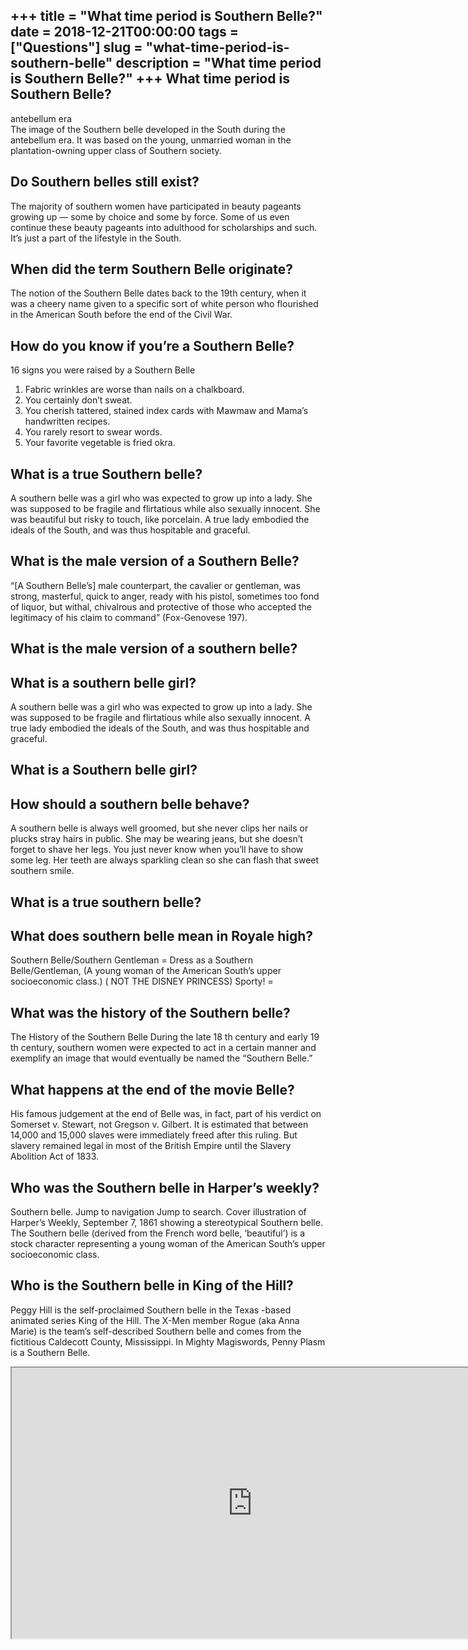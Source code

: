 +++
title = "What time period is Southern Belle?"
date = 2018-12-21T00:00:00
tags = ["Questions"]
slug = "what-time-period-is-southern-belle"
description = "What time period is Southern Belle?"
+++
What time period is Southern Belle?
-----------------------------------

antebellum era  
The image of the Southern belle developed in the South during the antebellum era. It was based on the young, unmarried woman in the plantation-owning upper class of Southern society.

Do Southern belles still exist?
-------------------------------

The majority of southern women have participated in beauty pageants growing up — some by choice and some by force. Some of us even continue these beauty pageants into adulthood for scholarships and such. It’s just a part of the lifestyle in the South.

When did the term Southern Belle originate?
-------------------------------------------

The notion of the Southern Belle dates back to the 19th century, when it was a cheery name given to a specific sort of white person who flourished in the American South before the end of the Civil War.

How do you know if you’re a Southern Belle?
-------------------------------------------

16 signs you were raised by a Southern Belle

1. Fabric wrinkles are worse than nails on a chalkboard.
2. You certainly don’t sweat.
3. You cherish tattered, stained index cards with Mawmaw and Mama’s handwritten recipes.
4. You rarely resort to swear words.
5. Your favorite vegetable is fried okra.

What is a true Southern belle?
------------------------------

A southern belle was a girl who was expected to grow up into a lady. She was supposed to be fragile and flirtatious while also sexually innocent. She was beautiful but risky to touch, like porcelain. A true lady embodied the ideals of the South, and was thus hospitable and graceful.

What is the male version of a Southern Belle?
---------------------------------------------

“\[A Southern Belle’s\] male counterpart, the cavalier or gentleman, was strong, masterful, quick to anger, ready with his pistol, sometimes too fond of liquor, but withal, chivalrous and protective of those who accepted the legitimacy of his claim to command” (Fox-Genovese 197).

What is the male version of a southern belle?
---------------------------------------------

What is a southern belle girl?
------------------------------

A southern belle was a girl who was expected to grow up into a lady. She was supposed to be fragile and flirtatious while also sexually innocent. A true lady embodied the ideals of the South, and was thus hospitable and graceful.

What is a Southern belle girl?
------------------------------

How should a southern belle behave?
-----------------------------------

A southern belle is always well groomed, but she never clips her nails or plucks stray hairs in public. She may be wearing jeans, but she doesn’t forget to shave her legs. You just never know when you’ll have to show some leg. Her teeth are always sparkling clean so she can flash that sweet southern smile.

What is a true southern belle?
------------------------------

What does southern belle mean in Royale high?
---------------------------------------------

Southern Belle/Southern Gentleman = Dress as a Southern Belle/Gentleman, (A young woman of the American South’s upper socioeconomic class.) ( NOT THE DISNEY PRINCESS) Sporty! =

What was the history of the Southern belle?
-------------------------------------------

The History of the Southern Belle During the late 18 th century and early 19 th century, southern women were expected to act in a certain manner and exemplify an image that would eventually be named the “Southern Belle.”

What happens at the end of the movie Belle?
-------------------------------------------

His famous judgement at the end of Belle was, in fact, part of his verdict on Somerset v. Stewart, not Gregson v. Gilbert. It is estimated that between 14,000 and 15,000 slaves were immediately freed after this ruling. But slavery remained legal in most of the British Empire until the Slavery Abolition Act of 1833.

Who was the Southern belle in Harper’s weekly?
----------------------------------------------

Southern belle. Jump to navigation Jump to search. Cover illustration of Harper’s Weekly, September 7, 1861 showing a stereotypical Southern belle. The Southern belle (derived from the French word belle, ‘beautiful’) is a stock character representing a young woman of the American South’s upper socioeconomic class.

Who is the Southern belle in King of the Hill?
----------------------------------------------

Peggy Hill is the self-proclaimed Southern belle in the Texas -based animated series King of the Hill. The X-Men member Rogue (aka Anna Marie) is the team’s self-described Southern belle and comes from the fictitious Caldecott County, Mississippi. In Mighty Magiswords, Penny Plasm is a Southern Belle.

<iframe allow="accelerometer; autoplay; clipboard-write; encrypted-media; gyroscope; picture-in-picture" allowfullscreen="" class="__youtube_prefs__  epyt-is-override  no-lazyload" data-no-lazy="1" data-origheight="433" data-origwidth="770" data-skipgform_ajax_framebjll="" height="433" id="_ytid_24451" loading="lazy" src="https://www.youtube.com/embed/oO5c8AJGJBY?enablejsapi=1&autoplay=0&cc_load_policy=0&cc_lang_pref=&iv_load_policy=1&loop=0&modestbranding=0&rel=1&fs=1&playsinline=0&autohide=2&theme=dark&color=red&controls=1&" title="YouTube player" width="770"></iframe>